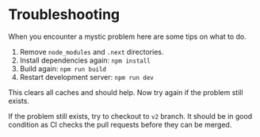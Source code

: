 # Troubleshooting

When you encounter a mystic problem here are some tips on what to do.

1. Remove `node_modules` and `.next` directories.
2. Install dependencies again: `npm install`
3. Build again: `npm run build`
4. Restart development server: `npm run dev`

This clears all caches and should help. Now try again if the problem still
exists.

If the problem still exists, try to checkout to `v2` branch. It should be in
good condition as CI checks the pull requests before they can be merged.
